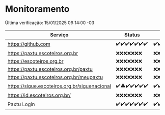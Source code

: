 # Monitoramento

Última verificação: 15/01/2025 09:14:00 -03

|Serviço|Status|Últimas 24h|
|---|---|---|
|https://github.com|<span title="2025-01-08: OK=23">✔️</span><span title="2025-01-09: OK=23">✔️</span><span title="2025-01-10: OK=23">✔️</span><span title="2025-01-11: OK=23">✔️</span><span title="2025-01-12: OK=23">✔️</span><span title="2025-01-13: OK=23">✔️</span><span title="2025-01-14: OK=11">✔️</span>|<span title="14/01/2025 09:15:00 -03 : 200">✔️</span><span title="14/01/2025 10:14:00 -03 : 200">✔️</span><span title="14/01/2025 11:07:00 -03 : 200">✔️</span><span title="14/01/2025 12:08:00 -03 : 200">✔️</span><span title="14/01/2025 13:09:00 -03 : 200">✔️</span><span title="14/01/2025 14:07:00 -03 : 200">✔️</span><span title="14/01/2025 15:11:00 -03 : 200">✔️</span><span title="14/01/2025 16:06:00 -03 : 200">✔️</span><span title="14/01/2025 17:09:00 -03 : 200">✔️</span><span title="14/01/2025 18:07:00 -03 : 200">✔️</span><span title="14/01/2025 19:07:00 -03 : 200">✔️</span><span title="14/01/2025 20:07:00 -03 : 200">✔️</span><span title="14/01/2025 21:39:00 -03 : 200">✔️</span><span title="14/01/2025 23:07:00 -03 : 200">✔️</span><span title="15/01/2025 00:09:00 -03 : 200">✔️</span><span title="15/01/2025 01:10:00 -03 : 200">✔️</span><span title="15/01/2025 02:08:00 -03 : 200">✔️</span><span title="15/01/2025 03:11:00 -03 : 200">✔️</span><span title="15/01/2025 04:08:00 -03 : 200">✔️</span><span title="15/01/2025 05:11:00 -03 : 200">✔️</span><span title="15/01/2025 06:08:00 -03 : 200">✔️</span><span title="15/01/2025 07:08:00 -03 : 200">✔️</span><span title="15/01/2025 08:06:00 -03 : 200">✔️</span><span title="15/01/2025 09:14:00 -03 : 200">✔️</span>|
|https://paxtu.escoteiros.org.br|<span title="2025-01-08: Falhas=23">❌</span><span title="2025-01-09: Falhas=23">❌</span><span title="2025-01-10: Falhas=23">❌</span><span title="2025-01-11: Falhas=23">❌</span><span title="2025-01-12: Falhas=23">❌</span><span title="2025-01-13: Falhas=23">❌</span><span title="2025-01-14: Falhas=11">❌</span>|<span title="14/01/2025 09:15:00 -03 : 403">❌</span><span title="14/01/2025 10:14:00 -03 : 403">❌</span><span title="14/01/2025 11:07:00 -03 : 403">❌</span><span title="14/01/2025 12:08:00 -03 : 403">❌</span><span title="14/01/2025 13:09:00 -03 : 403">❌</span><span title="14/01/2025 14:07:00 -03 : 403">❌</span><span title="14/01/2025 15:11:00 -03 : 403">❌</span><span title="14/01/2025 16:06:00 -03 : 403">❌</span><span title="14/01/2025 17:09:00 -03 : 403">❌</span><span title="14/01/2025 18:07:00 -03 : 403">❌</span><span title="14/01/2025 19:07:00 -03 : 403">❌</span><span title="14/01/2025 20:07:00 -03 : 403">❌</span><span title="14/01/2025 21:39:00 -03 : 403">❌</span><span title="14/01/2025 23:07:00 -03 : 403">❌</span><span title="15/01/2025 00:09:00 -03 : 403">❌</span><span title="15/01/2025 01:10:00 -03 : 403">❌</span><span title="15/01/2025 02:08:00 -03 : 403">❌</span><span title="15/01/2025 03:11:00 -03 : 403">❌</span><span title="15/01/2025 04:08:00 -03 : 403">❌</span><span title="15/01/2025 05:11:00 -03 : 403">❌</span><span title="15/01/2025 06:08:00 -03 : 403">❌</span><span title="15/01/2025 07:08:00 -03 : 403">❌</span><span title="15/01/2025 08:06:00 -03 : 403">❌</span><span title="15/01/2025 09:14:00 -03 : 403">❌</span>|
|https://escoteiros.org.br|<span title="2025-01-08: Falhas=23">❌</span><span title="2025-01-09: Falhas=23">❌</span><span title="2025-01-10: Falhas=23">❌</span><span title="2025-01-11: Falhas=23">❌</span><span title="2025-01-12: Falhas=23">❌</span><span title="2025-01-13: Falhas=23">❌</span><span title="2025-01-14: Falhas=11">❌</span>|<span title="14/01/2025 09:15:00 -03 : 403">❌</span><span title="14/01/2025 10:14:00 -03 : 403">❌</span><span title="14/01/2025 11:07:00 -03 : 403">❌</span><span title="14/01/2025 12:08:00 -03 : 403">❌</span><span title="14/01/2025 13:09:00 -03 : 403">❌</span><span title="14/01/2025 14:07:00 -03 : 403">❌</span><span title="14/01/2025 15:11:00 -03 : 403">❌</span><span title="14/01/2025 16:06:00 -03 : 403">❌</span><span title="14/01/2025 17:09:00 -03 : 403">❌</span><span title="14/01/2025 18:07:00 -03 : 403">❌</span><span title="14/01/2025 19:07:00 -03 : 403">❌</span><span title="14/01/2025 20:07:00 -03 : 403">❌</span><span title="14/01/2025 21:39:00 -03 : 403">❌</span><span title="14/01/2025 23:07:00 -03 : 403">❌</span><span title="15/01/2025 00:09:00 -03 : 403">❌</span><span title="15/01/2025 01:10:00 -03 : 403">❌</span><span title="15/01/2025 02:08:00 -03 : 403">❌</span><span title="15/01/2025 03:11:00 -03 : 403">❌</span><span title="15/01/2025 04:08:00 -03 : 403">❌</span><span title="15/01/2025 05:11:00 -03 : 403">❌</span><span title="15/01/2025 06:08:00 -03 : 403">❌</span><span title="15/01/2025 07:08:00 -03 : 403">❌</span><span title="15/01/2025 08:06:00 -03 : 403">❌</span><span title="15/01/2025 09:14:00 -03 : 403">❌</span>|
|https://paxtu.escoteiros.org.br/paxtu|<span title="2025-01-08: Falhas=23">❌</span><span title="2025-01-09: Falhas=23">❌</span><span title="2025-01-10: Falhas=23">❌</span><span title="2025-01-11: Falhas=23">❌</span><span title="2025-01-12: Falhas=23">❌</span><span title="2025-01-13: Falhas=23">❌</span><span title="2025-01-14: Falhas=11">❌</span>|<span title="14/01/2025 09:15:00 -03 : 403">❌</span><span title="14/01/2025 10:14:00 -03 : 403">❌</span><span title="14/01/2025 11:07:00 -03 : 403">❌</span><span title="14/01/2025 12:08:00 -03 : 403">❌</span><span title="14/01/2025 13:09:00 -03 : 403">❌</span><span title="14/01/2025 14:07:00 -03 : 403">❌</span><span title="14/01/2025 15:11:00 -03 : 403">❌</span><span title="14/01/2025 16:06:00 -03 : 403">❌</span><span title="14/01/2025 17:09:00 -03 : 403">❌</span><span title="14/01/2025 18:07:00 -03 : 403">❌</span><span title="14/01/2025 19:07:00 -03 : 403">❌</span><span title="14/01/2025 20:07:00 -03 : 403">❌</span><span title="14/01/2025 21:39:00 -03 : 403">❌</span><span title="14/01/2025 23:07:00 -03 : 403">❌</span><span title="15/01/2025 00:09:00 -03 : 403">❌</span><span title="15/01/2025 01:10:00 -03 : 403">❌</span><span title="15/01/2025 02:08:00 -03 : 403">❌</span><span title="15/01/2025 03:11:00 -03 : 403">❌</span><span title="15/01/2025 04:08:00 -03 : 403">❌</span><span title="15/01/2025 05:11:00 -03 : 403">❌</span><span title="15/01/2025 06:08:00 -03 : 403">❌</span><span title="15/01/2025 07:08:00 -03 : 403">❌</span><span title="15/01/2025 08:06:00 -03 : 403">❌</span><span title="15/01/2025 09:14:00 -03 : 403">❌</span>|
|https://paxtu.escoteiros.org.br/meupaxtu|<span title="2025-01-08: Falhas=23">❌</span><span title="2025-01-09: Falhas=23">❌</span><span title="2025-01-10: Falhas=23">❌</span><span title="2025-01-11: Falhas=23">❌</span><span title="2025-01-12: Falhas=23">❌</span><span title="2025-01-13: Falhas=23">❌</span><span title="2025-01-14: Falhas=11">❌</span>|<span title="14/01/2025 09:15:00 -03 : 403">❌</span><span title="14/01/2025 10:14:00 -03 : 403">❌</span><span title="14/01/2025 11:07:00 -03 : 403">❌</span><span title="14/01/2025 12:08:00 -03 : 403">❌</span><span title="14/01/2025 13:09:00 -03 : 403">❌</span><span title="14/01/2025 14:07:00 -03 : 403">❌</span><span title="14/01/2025 15:11:00 -03 : 403">❌</span><span title="14/01/2025 16:06:00 -03 : 403">❌</span><span title="14/01/2025 17:09:00 -03 : 403">❌</span><span title="14/01/2025 18:07:00 -03 : 403">❌</span><span title="14/01/2025 19:07:00 -03 : 403">❌</span><span title="14/01/2025 20:07:00 -03 : 403">❌</span><span title="14/01/2025 21:39:00 -03 : 403">❌</span><span title="14/01/2025 23:07:00 -03 : 403">❌</span><span title="15/01/2025 00:09:00 -03 : 403">❌</span><span title="15/01/2025 01:10:00 -03 : 403">❌</span><span title="15/01/2025 02:08:00 -03 : 403">❌</span><span title="15/01/2025 03:11:00 -03 : 403">❌</span><span title="15/01/2025 04:08:00 -03 : 403">❌</span><span title="15/01/2025 05:11:00 -03 : 403">❌</span><span title="15/01/2025 06:08:00 -03 : 403">❌</span><span title="15/01/2025 07:08:00 -03 : 403">❌</span><span title="15/01/2025 08:06:00 -03 : 403">❌</span><span title="15/01/2025 09:14:00 -03 : 403">❌</span>|
|https://sigue.escoteiros.org.br/siguenacional|<span title="2025-01-08: OK=23">✔️</span><span title="2025-01-09: OK=22, Falhas=1">⚠️</span><span title="2025-01-10: OK=23">✔️</span><span title="2025-01-11: OK=23">✔️</span><span title="2025-01-12: OK=23">✔️</span><span title="2025-01-13: OK=23">✔️</span><span title="2025-01-14: OK=11">✔️</span>|<span title="14/01/2025 09:15:00 -03 : 200">✔️</span><span title="14/01/2025 10:14:00 -03 : 200">✔️</span><span title="14/01/2025 11:07:00 -03 : 200">✔️</span><span title="14/01/2025 12:08:00 -03 : 200">✔️</span><span title="14/01/2025 13:09:00 -03 : 200">✔️</span><span title="14/01/2025 14:07:00 -03 : 200">✔️</span><span title="14/01/2025 15:11:00 -03 : 200">✔️</span><span title="14/01/2025 16:06:00 -03 : 200">✔️</span><span title="14/01/2025 17:09:00 -03 : 200">✔️</span><span title="14/01/2025 18:07:00 -03 : 200">✔️</span><span title="14/01/2025 19:07:00 -03 : 200">✔️</span><span title="14/01/2025 20:07:00 -03 : 200">✔️</span><span title="14/01/2025 21:39:00 -03 : 200">✔️</span><span title="14/01/2025 23:07:00 -03 : 200">✔️</span><span title="15/01/2025 00:09:00 -03 : 200">✔️</span><span title="15/01/2025 01:10:00 -03 : 200">✔️</span><span title="15/01/2025 02:08:00 -03 : 200">✔️</span><span title="15/01/2025 03:11:00 -03 : 200">✔️</span><span title="15/01/2025 04:08:00 -03 : 200">✔️</span><span title="15/01/2025 05:11:00 -03 : 200">✔️</span><span title="15/01/2025 06:08:00 -03 : 200">✔️</span><span title="15/01/2025 07:08:00 -03 : 200">✔️</span><span title="15/01/2025 08:06:00 -03 : 200">✔️</span><span title="15/01/2025 09:14:00 -03 : 200">✔️</span>|
|https://id.escoteiros.org.br/|<span title="2025-01-08: Falhas=23">❌</span><span title="2025-01-09: Falhas=23">❌</span><span title="2025-01-10: Falhas=23">❌</span><span title="2025-01-11: Falhas=23">❌</span><span title="2025-01-12: Falhas=23">❌</span><span title="2025-01-13: Falhas=23">❌</span><span title="2025-01-14: Falhas=11">❌</span>|<span title="14/01/2025 09:15:00 -03 : 403">❌</span><span title="14/01/2025 10:14:00 -03 : 403">❌</span><span title="14/01/2025 11:07:00 -03 : 403">❌</span><span title="14/01/2025 12:08:00 -03 : 403">❌</span><span title="14/01/2025 13:09:00 -03 : 403">❌</span><span title="14/01/2025 14:07:00 -03 : 403">❌</span><span title="14/01/2025 15:11:00 -03 : 403">❌</span><span title="14/01/2025 16:06:00 -03 : 403">❌</span><span title="14/01/2025 17:09:00 -03 : 403">❌</span><span title="14/01/2025 18:07:00 -03 : 403">❌</span><span title="14/01/2025 19:07:00 -03 : 403">❌</span><span title="14/01/2025 20:07:00 -03 : 403">❌</span><span title="14/01/2025 21:39:00 -03 : 403">❌</span><span title="14/01/2025 23:07:00 -03 : 403">❌</span><span title="15/01/2025 00:09:00 -03 : 403">❌</span><span title="15/01/2025 01:10:00 -03 : 403">❌</span><span title="15/01/2025 02:08:00 -03 : 403">❌</span><span title="15/01/2025 03:11:00 -03 : 403">❌</span><span title="15/01/2025 04:08:00 -03 : 403">❌</span><span title="15/01/2025 05:11:00 -03 : 403">❌</span><span title="15/01/2025 06:08:00 -03 : 403">❌</span><span title="15/01/2025 07:08:00 -03 : 403">❌</span><span title="15/01/2025 08:06:00 -03 : 403">❌</span><span title="15/01/2025 09:14:00 -03 : 403">❌</span>|
|Paxtu Login|<span title="2025-01-08: OK=23">✔️</span><span title="2025-01-09: OK=23">✔️</span><span title="2025-01-10: OK=23">✔️</span><span title="2025-01-11: OK=23">✔️</span><span title="2025-01-12: OK=23">✔️</span><span title="2025-01-13: OK=23">✔️</span><span title="2025-01-14: OK=11">✔️</span>|<span title="14/01/2025 09:15:00 -03 : 200">✔️</span><span title="14/01/2025 10:14:00 -03 : 200">✔️</span><span title="14/01/2025 11:07:00 -03 : 200">✔️</span><span title="14/01/2025 12:08:00 -03 : 200">✔️</span><span title="14/01/2025 13:09:00 -03 : 200">✔️</span><span title="14/01/2025 14:07:00 -03 : 200">✔️</span><span title="14/01/2025 15:11:00 -03 : 200">✔️</span><span title="14/01/2025 16:06:00 -03 : 200">✔️</span><span title="14/01/2025 17:09:00 -03 : 200">✔️</span><span title="14/01/2025 18:07:00 -03 : 200">✔️</span><span title="14/01/2025 19:07:00 -03 : 200">✔️</span><span title="14/01/2025 20:07:00 -03 : 200">✔️</span><span title="14/01/2025 21:39:00 -03 : 200">✔️</span><span title="14/01/2025 23:07:00 -03 : 200">✔️</span><span title="15/01/2025 00:09:00 -03 : 200">✔️</span><span title="15/01/2025 01:10:00 -03 : 200">✔️</span><span title="15/01/2025 02:08:00 -03 : 200">✔️</span><span title="15/01/2025 03:11:00 -03 : 200">✔️</span><span title="15/01/2025 04:08:00 -03 : 200">✔️</span><span title="15/01/2025 05:11:00 -03 : 200">✔️</span><span title="15/01/2025 06:08:00 -03 : 200">✔️</span><span title="15/01/2025 07:08:00 -03 : 200">✔️</span><span title="15/01/2025 08:07:00 -03 : 200">✔️</span><span title="15/01/2025 09:14:00 -03 : 200">✔️</span>|
